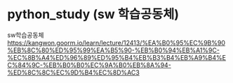 # python_study (sw 학습공동체)
sw학습공동체  
https://kangwon.goorm.io/learn/lecture/12413/%EA%B0%95%EC%9B%90%EB%8C%80%ED%95%99%EA%B5%90-%EB%B0%94%EB%A1%9C-%EC%8B%A4%ED%96%89%ED%95%B4%EB%B3%B4%EB%A9%B4%EC%84%9C-%EB%B0%B0%EC%9A%B0%EB%8A%94-%ED%8C%8C%EC%9D%B4%EC%8D%AC3
